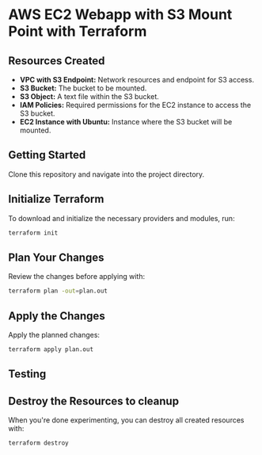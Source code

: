 # AWS EC2 Webapp with S3 Mount Point with Terraform

## Resources Created
* **VPC with S3 Endpoint:** Network resources and endpoint for S3 access.
* **S3 Bucket:** The bucket to be mounted.
* **S3 Object:** A text file within the S3 bucket.
* **IAM Policies:** Required permissions for the EC2 instance to access the S3 bucket.
* **EC2 Instance with Ubuntu:** Instance where the S3 bucket will be mounted.

## Getting Started
Clone this repository and navigate into the project directory.

## Initialize Terraform
To download and initialize the necessary providers and modules, run:

```bash
terraform init
```

## Plan Your Changes
Review the changes before applying with:

```bash
terraform plan -out=plan.out
```

## Apply the Changes
Apply the planned changes:

```bash
terraform apply plan.out
```

## Testing


## Destroy the Resources to cleanup
When you're done experimenting, you can destroy all created resources with:

```bash
terraform destroy
```
